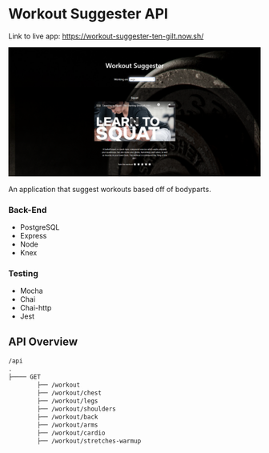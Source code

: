 # Workout Suggester API


Link to live app: https://workout-suggester-ten-gilt.now.sh/

![Workout Suggester screenshot](workout-suggester-screenshot.PNG)

An application that suggest workouts based off of bodyparts. 

### Back-End
* PostgreSQL
* Express
* Node
* Knex

### Testing
* Mocha
* Chai
* Chai-http
* Jest

## API Overview

```text
/api
.
├──── GET
        ├── /workout
        ├── /workout/chest
        ├── /workout/legs
        ├── /workout/shoulders
        ├── /workout/back
        ├── /workout/arms
        ├── /workout/cardio
        ├── /workout/stretches-warmup

